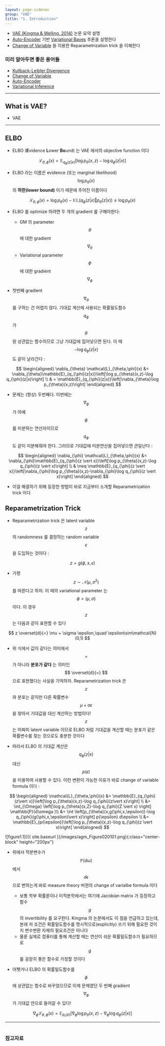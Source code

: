 ```yaml
---
layout: page-sidenav
group: "VAE"
title: "1. Introduction"
---
```



- [VAE (Kingma & Welling, 2014)](https://arxiv.org/abs/1312.6114) 논문 요약 설명
- [Auto-Encoder](https://en.wikipedia.org/wiki/Autoencoder) 기반 [Variational Bayes](https://en.wikipedia.org/wiki/Variational_Bayesian_methods) 추론을 설명한다
- [Change of Variable](https://en.wikipedia.org/wiki/Integration_by_substitution) 을 이용한 Reparametrization trick 을 이해한다

### 미리 알아두면 좋은 용어들

- [Kullback-Leibler Divergence](https://en.wikipedia.org/wiki/Kullback%E2%80%93Leibler_divergence)
- [Change of Variable](https://en.wikipedia.org/wiki/Integration_by_substitution)
- [Auto-Encoder](https://en.wikipedia.org/wiki/Autoencoder)
- [Variational Inference](http://norman3.github.io/prml/docs/chapter10/1)


---
## What is VAE?

- VAE 

---

## ELBO 

- ELBO (**E**vidence **L**ower **Bo**und) 는 VAE 에서의 objective function 이다

$$
\mathcal{L}_{\theta,\phi}(x)=\mathbb{E}_{q_{\phi}(z|x)}\left[\log p_{\theta}(x,z)-\log q_{\phi}(z \vert x)\right]
$$

- ELBO 라는 이름은 evidence (또는 marginal likelihood) $$ \log p_{\theta}(x) $$ 의 **하한(lower bound)** 이기 때문에 주어진 이름이다

$$
\mathcal{L}_{\theta,\phi}(x)=\log p_{\theta}(x)-\mathbb{KL}(q_{\phi}(z \vert x)\Vert p_{\theta}(z \vert x)) \leq \log p_{\theta}(x)
$$

- ELBO 를 optimize 하려면 두 개의 gradient 를 구해야한다:

	- GM 의 parameter $$ \theta $$ 에 대한 gradient $$ \nabla_{\theta} $$ 
	- Variational parameter $$ \phi $$ 에 대한 gradient $$ \nabla_{\phi} $$ 

- 첫번째 gradient $$ \nabla_{\theta} $$ 를 구하는 건 어렵지 않다. 기대값 계산에 사용되는 확률밀도함수 $$ q_{\phi} $$ 가 $$ \theta $$ 랑 상관없는 함수이므로 그냥 기대값에 집어넣으면 된다. 이 때 $$ -\log q_{\phi}(z \vert x) $$ 도 같이 날라간다 :

$$
\begin{aligned}
\nabla_{\theta} \mathcal{L}_{\theta,\phi}(x)  &= \nabla_{\theta}\mathbb{E}_{q_{\phi}(z|x)}\left[\log p_{\theta}(x,z)-\log q_{\phi}(z|x)\right] \\
& = \mathbb{E}_{q_{\phi}(z|x)}\left[\nabla_{\theta}\log p_{\theta}(x,z)\right]
\end{aligned}
$$

- 문제는 (항상) 두번째다. 이번에는 $$ \nabla_{\phi} $$ 가 아예 $$ \phi $$ 를 미분하는 연산자이므로 $$ q_{\phi} $$ 도 같이 미분해줘야 한다. 그러므로 기대값에 미분연산을 집어넣으면 큰일난다 :

$$
\begin{aligned}
\nabla_{\phi} \mathcal{L}_{\theta,\phi}(x)  &= \nabla_{\phi}\mathbb{E}_{q_{\phi}(z \vert x)}\left[\log p_{\theta}(x,z)-\log q_{\phi}(z \vert x)\right] \\
& \neq \mathbb{E}_{q_{\phi}(z \vert x)}\left[\nabla_{\phi}\log p_{\theta}(x,z)-\nabla_{\phi}\log q_{\phi}(z \vert x)\right]
\end{aligned}
$$

- 이걸 해결하기 위해 등장한 방법이 바로 지금부터 소개할 Reparametrization trick 이다




## Reparametrization Trick

- Reparametrization trick 은 latent variable $$ z $$ 의 randomness 를 결정하는 random variable $$ \epsilon $$ 을 도입하는 것이다 :

$$ z = g(\phi,x,\epsilon) $$ 

- 가령 $$ z \sim \mathcal{N}(\mu, \sigma^{2}) $$ 를 따른다고 하자. 이 때의 variational parameter 는 $$ \phi = (\mu, \sigma) $$ 이다. 이 경우 $$ z $$ 는 다음과 같이 표현할 수 있다

$$
z \overset{d}{=} \mu + \sigma \epsilon,\quad \epsilon\sim\mathcal{N}(0,1)
$$

- 위 식에서 값이 같다는 의미에서 $$ = $$ 가 아니라 **분포가 같다** 는 의미인 $$ \overset{d}{=} $$ 으로 표현했다는 사실을 기억하자. Reparametrization trick 은 $$ z $$ 와 분포는 같지만 다른 확률변수 $$ \mu + \sigma \epsilon $$ 을 찾아서 기대값을 대신 계산하는 방법이다! $$ z $$ 는 어짜피 latent variable 이므로 ELBO 처럼 기대값을 계산할 때는 분포가 같은 확률변수를 찾는 것으로도 충분한 것이다

- 따라서 ELBO 의 기대값 계산은 $$ q_{\phi}(z\vert x) $$ 대신 $$ p(\epsilon) $$ 을 이용하여 사용할 수 있다. 이런 변환이 가능한 이유가 바로 change of variable formula 이다 :

$$
\begin{aligned}
\mathcal{L}_{\theta,\phi}(x) &= \mathbb{E}_{q_{\phi}(z\vert x)}\left[\log p_{\theta}(x,z)-\log q_{\phi}(z\vert x)\right] \\
&= \int_{\Omega} \left[\log p_{\theta}(x,Z)-\log q_{\phi}(Z \vert x) \right] \mathbb{P}(d\omega )\\
&= \int \left[p_{\theta}(x,g(\phi,x,\epsilon))-\log q_{\phi}(g(\phi,x,\epsilon)\vert x)\right] p(\epsilon) d\epsilon \\
&= \mathbb{E}_{p(\epsilon)}\left[\log p_{\theta}(x,z)-\log q_{\phi}(z \vert x)\right]
\end{alogned}
$$

![figure1.1]({{ site.baseurl }}/images/agm_Figure020101.png){:class="center-block" height="200px"}

- 위에서 적분변수가 $$ \mathbb{P}(d\omega) $$ 에서 $$ d\epsilon $$ 으로 변하는게 바로 measure theory 버젼의 change of varialbe formula 이다
	- 보통 학부 확률론이나 미적분학에서는 여기에 Jacobian matrix 가 등장하고 함수 $$ g $$ 의 invertibility 를 요구한다. Kingma 의 논문에서도 이 점을 언급하고 있는데, 본래 저 조건은 확률밀도함수를 명시적으로(explicitly) 쓰기 위해 필요한 것이지 변수변환 자체의 필요조건은 아니다
	- 물론 실제로 컴퓨터를 통해 계산할 때는 연산이 쉬운 확률밀도함수가 필요하므로 $$ g $$ 를 굉장히 좋은 함수로 가정할 것이다

- 어쨋거나 ELBO 의 확률밀도함수를 $$ \phi $$ 에 상관없는 함수로 바꾸었으므로 이제 문제였던 두 번째 gradient $$ \nabla_{\phi} $$ 가 기대값 안으로 들어갈 수 있다!

$$
\nabla_{\phi} \mathcal{L}_{\theta,\phi}(x) = \mathbb{E}_{p_{\epsilon}(\epsilon)}\left[\nabla_{\phi}\log p_{\theta}(x,z)-\nabla_{\phi}\log q_{\phi}(z \vert x)\right]
$$


---
#

### 참고자료

